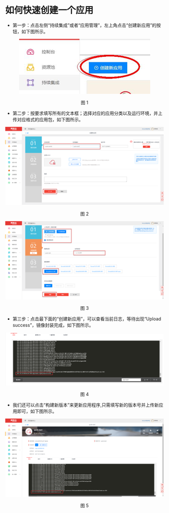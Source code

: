 # 如何快速创建一个应用 

* 第一步：点击左侧“持续集成”或者“应用管理”，左上角点击“创建新应用”的按钮，如下图所示。

<div align=center>

<img src="images/scene1_1.png"/>

</div>

<p align="center">图 1</p>

* 第二步：按要求填写所有的文本框；选择对应的应用分类以及运行环境，并上传对应格式的应用包，如下图所示。

<div align=center>

<img src="images/scene1_2.png"/>

</div>

<p align="center">图 2</p>

<div align=center>

<img src="images/scene1_3.png"/>

</div>

<p align="center">图 3</p>

* 第三步：点击最下面的“创建新应用”，可以查看当前日志，等待出现“Upload success”，镜像封装完成，如下图所示。

<div align=center>

<img src="images/scene1_4.png"/>

</div>

<p align="center">图 4</p>

* 我们还可以点击“构建新版本”来更新应用程序,只需填写新的版本号并上传新应用即可，如下图所示。

<div align=center>

<img src="images/scene1_5.png"/>

</div>

<p align="center">图 5</p>